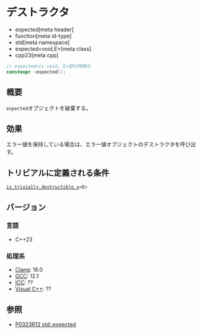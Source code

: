 # デストラクタ
* expected[meta header]
* function[meta id-type]
* std[meta namespace]
* expected<void,E>[meta class]
* cpp23[meta cpp]

```cpp
// expected<cv void, E>部分特殊化
constexpr ~expected();
```

## 概要
`expected`オブジェクトを破棄する。


## 効果
エラー値を保持している場合は、エラー値オブジェクトのデストラクタを呼び出す。


## トリビアルに定義される条件
[`is_trivially_destructible_v`](/reference/type_traits/is_trivially_destructible.md)`<E>`


## バージョン
### 言語
- C++23

### 処理系
- [Clang](/implementation.md#clang): 16.0
- [GCC](/implementation.md#gcc): 12.1
- [ICC](/implementation.md#icc): ??
- [Visual C++](/implementation.md#visual_cpp): ??


## 参照
- [P0323R12 std::expected](https://www.open-std.org/jtc1/sc22/wg21/docs/papers/2022/p0323r12.html)
